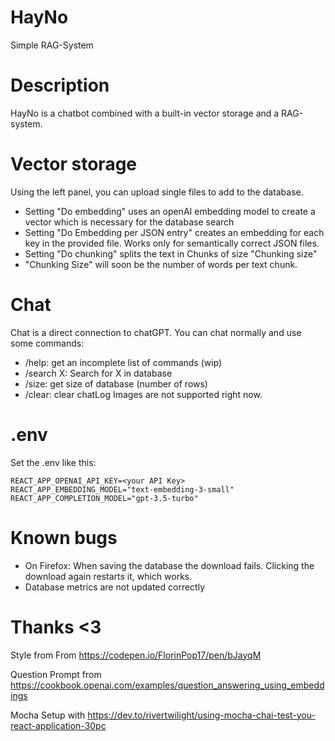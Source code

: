 # HayNo
Simple RAG-System

# Description
HayNo is a chatbot combined with a built-in vector storage and a RAG-system. 

# Vector storage
Using the left panel, you can upload single files to add to the database. 
- Setting "Do embedding" uses an openAI embedding model to create a vector which is necessary for the database search
- Setting "Do Embedding per JSON entry" creates an embedding for each key in the provided file. Works only for semantically correct JSON files. 
- Setting "Do chunking" splits the text in Chunks of size "Chunking size"
- "Chunking Size" will soon be the number of words per text chunk. 

# Chat
Chat is a direct connection to chatGPT. You can chat normally and use some commands:
- /help: get an incomplete list of commands (wip)
- /search X: Search for X in database
- /size: get size of database (number of rows)
- /clear: clear chatLog
Images are not supported right now.

# .env
Set the .env like this:

```
REACT_APP_OPENAI_API_KEY=<your API Key>
REACT_APP_EMBEDDING_MODEL="text-embedding-3-small"
REACT_APP_COMPLETION_MODEL="gpt-3.5-turbo"
```

# Known bugs
- On Firefox: When saving the database the download fails. Clicking the download again restarts it, which works. 
- Database metrics are not updated correctly


# Thanks <3
Style from 
From https://codepen.io/FlorinPop17/pen/bJayqM

Question Prompt from
https://cookbook.openai.com/examples/question_answering_using_embeddings

Mocha Setup with
https://dev.to/rivertwilight/using-mocha-chai-test-you-react-application-30pc
